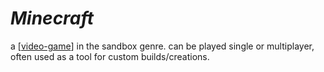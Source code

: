 # *Minecraft*

a [[video-game]] in the sandbox genre. can be played single or multiplayer, often used as a tool for custom builds/creations.

[//begin]: # "Autogenerated link references for markdown compatibility"
[video-game]: video-game.md "video game"
[//end]: # "Autogenerated link references"